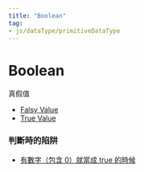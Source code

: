 ```yaml
---
title: "Boolean"
tag: 
- js/dataType/primitiveDataType 
---
```

# Boolean
真假值
 - [Falsy Value](Falsy%20Value.md)
 - [True Value](True%20Value.md)

### 判斷時的陷阱
- [有數字（包含 0）就當成 true 的時候](有數字（包含%200）就當成%20true%20的時候.md)